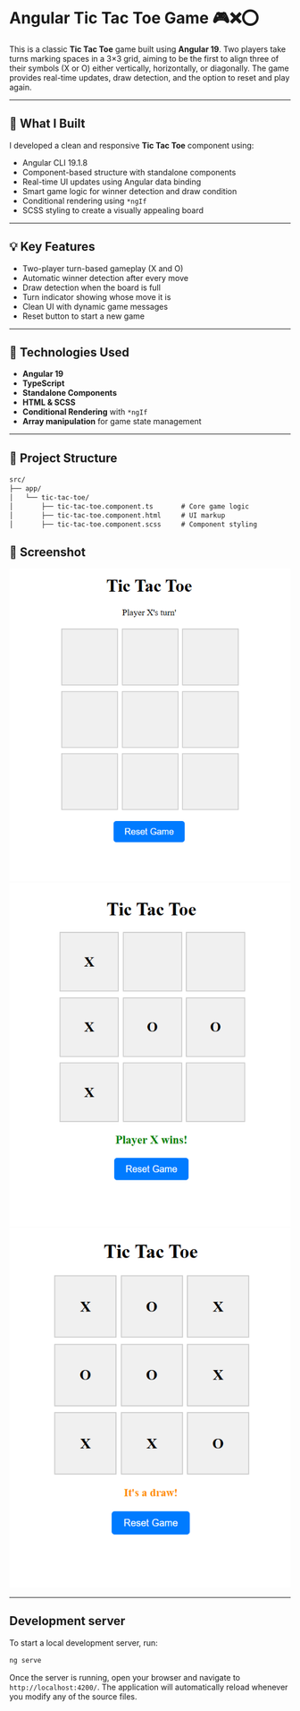 # Angular Tic Tac Toe Game 🎮❌⭕️

This is a classic **Tic Tac Toe** game built using **Angular 19**. Two players take turns marking spaces in a 3×3 grid, aiming to be the first to align three of their symbols (X or O) either vertically, horizontally, or diagonally. The game provides real-time updates, draw detection, and the option to reset and play again.

---

## 🔧 What I Built

I developed a clean and responsive **Tic Tac Toe** component using:

- Angular CLI 19.1.8
- Component-based structure with standalone components
- Real-time UI updates using Angular data binding
- Smart game logic for winner detection and draw condition
- Conditional rendering using `*ngIf`
- SCSS styling to create a visually appealing board

---

## 💡 Key Features

- Two-player turn-based gameplay (X and O)
- Automatic winner detection after every move
- Draw detection when the board is full
- Turn indicator showing whose move it is
- Clean UI with dynamic game messages
- Reset button to start a new game

---

## 🧱 Technologies Used

- **Angular 19**
- **TypeScript**
- **Standalone Components**
- **HTML & SCSS**
- **Conditional Rendering** with `*ngIf`
- **Array manipulation** for game state management

---

## 📁 Project Structure

```plaintext
src/
├── app/
│   └── tic-tac-toe/
│       ├── tic-tac-toe.component.ts       # Core game logic
│       ├── tic-tac-toe.component.html     # UI markup
│       ├── tic-tac-toe.component.scss     # Component styling

```

## 📸 Screenshot

![Guess the Number Screenshot](public/screenshot.png)
![Guess the Number Screenshot](public/win.png)
![Guess the Number Screenshot](public/draw.png)

---
## Development server

To start a local development server, run:

```bash
ng serve
```

Once the server is running, open your browser and navigate to `http://localhost:4200/`. The application will automatically reload whenever you modify any of the source files.